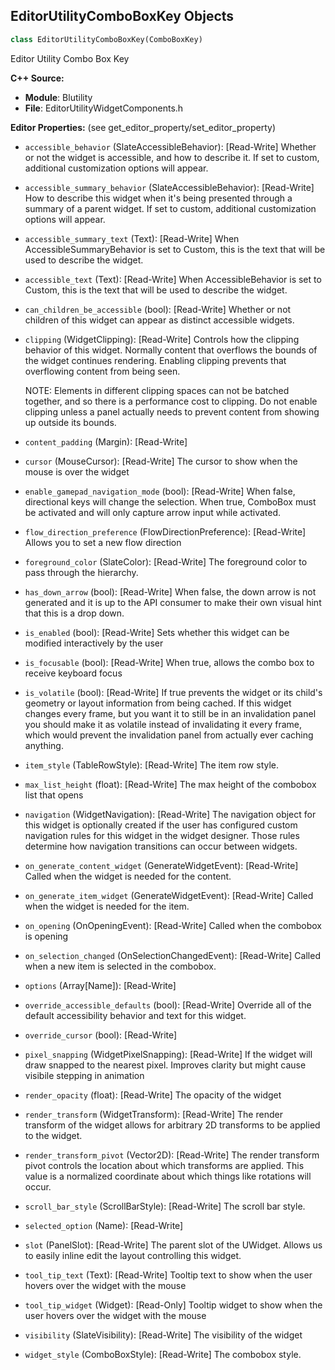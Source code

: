 ## EditorUtilityComboBoxKey Objects

```python
class EditorUtilityComboBoxKey(ComboBoxKey)
```

Editor Utility Combo Box Key

**C++ Source:**

- **Module**: Blutility
- **File**: EditorUtilityWidgetComponents.h

**Editor Properties:** (see get_editor_property/set_editor_property)

- ``accessible_behavior`` (SlateAccessibleBehavior):  [Read-Write] Whether or not the widget is accessible, and how to describe it. If set to custom, additional customization options will appear.
- ``accessible_summary_behavior`` (SlateAccessibleBehavior):  [Read-Write] How to describe this widget when it's being presented through a summary of a parent widget. If set to custom, additional customization options will appear.
- ``accessible_summary_text`` (Text):  [Read-Write] When AccessibleSummaryBehavior is set to Custom, this is the text that will be used to describe the widget.
- ``accessible_text`` (Text):  [Read-Write] When AccessibleBehavior is set to Custom, this is the text that will be used to describe the widget.
- ``can_children_be_accessible`` (bool):  [Read-Write] Whether or not children of this widget can appear as distinct accessible widgets.
- ``clipping`` (WidgetClipping):  [Read-Write] Controls how the clipping behavior of this widget.  Normally content that overflows the
  bounds of the widget continues rendering.  Enabling clipping prevents that overflowing content
  from being seen.

  NOTE: Elements in different clipping spaces can not be batched together, and so there is a
  performance cost to clipping.  Do not enable clipping unless a panel actually needs to prevent
  content from showing up outside its bounds.
- ``content_padding`` (Margin):  [Read-Write]
- ``cursor`` (MouseCursor):  [Read-Write] The cursor to show when the mouse is over the widget
- ``enable_gamepad_navigation_mode`` (bool):  [Read-Write] When false, directional keys will change the selection. When true, ComboBox
  must be activated and will only capture arrow input while activated.
- ``flow_direction_preference`` (FlowDirectionPreference):  [Read-Write] Allows you to set a new flow direction
- ``foreground_color`` (SlateColor):  [Read-Write] The foreground color to pass through the hierarchy.
- ``has_down_arrow`` (bool):  [Read-Write] When false, the down arrow is not generated and it is up to the API consumer
  to make their own visual hint that this is a drop down.
- ``is_enabled`` (bool):  [Read-Write] Sets whether this widget can be modified interactively by the user
- ``is_focusable`` (bool):  [Read-Write] When true, allows the combo box to receive keyboard focus
- ``is_volatile`` (bool):  [Read-Write] If true prevents the widget or its child's geometry or layout information from being cached.  If this widget
  changes every frame, but you want it to still be in an invalidation panel you should make it as volatile
  instead of invalidating it every frame, which would prevent the invalidation panel from actually
  ever caching anything.
- ``item_style`` (TableRowStyle):  [Read-Write] The item row style.
- ``max_list_height`` (float):  [Read-Write] The max height of the combobox list that opens
- ``navigation`` (WidgetNavigation):  [Read-Write] The navigation object for this widget is optionally created if the user has configured custom
  navigation rules for this widget in the widget designer.  Those rules determine how navigation transitions
  can occur between widgets.
- ``on_generate_content_widget`` (GenerateWidgetEvent):  [Read-Write] Called when the widget is needed for the content.
- ``on_generate_item_widget`` (GenerateWidgetEvent):  [Read-Write] Called when the widget is needed for the item.
- ``on_opening`` (OnOpeningEvent):  [Read-Write] Called when the combobox is opening
- ``on_selection_changed`` (OnSelectionChangedEvent):  [Read-Write] Called when a new item is selected in the combobox.
- ``options`` (Array[Name]):  [Read-Write]
- ``override_accessible_defaults`` (bool):  [Read-Write] Override all of the default accessibility behavior and text for this widget.
- ``override_cursor`` (bool):  [Read-Write]
- ``pixel_snapping`` (WidgetPixelSnapping):  [Read-Write] If the widget will draw snapped to the nearest pixel.  Improves clarity but might cause visibile stepping in animation
- ``render_opacity`` (float):  [Read-Write] The opacity of the widget
- ``render_transform`` (WidgetTransform):  [Read-Write] The render transform of the widget allows for arbitrary 2D transforms to be applied to the widget.
- ``render_transform_pivot`` (Vector2D):  [Read-Write] The render transform pivot controls the location about which transforms are applied.
  This value is a normalized coordinate about which things like rotations will occur.
- ``scroll_bar_style`` (ScrollBarStyle):  [Read-Write] The scroll bar style.
- ``selected_option`` (Name):  [Read-Write]
- ``slot`` (PanelSlot):  [Read-Write] The parent slot of the UWidget.  Allows us to easily inline edit the layout controlling this widget.
- ``tool_tip_text`` (Text):  [Read-Write] Tooltip text to show when the user hovers over the widget with the mouse
- ``tool_tip_widget`` (Widget):  [Read-Only] Tooltip widget to show when the user hovers over the widget with the mouse
- ``visibility`` (SlateVisibility):  [Read-Write] The visibility of the widget
- ``widget_style`` (ComboBoxStyle):  [Read-Write] The combobox style.

<a id="unreal.EditorUtilityComboBoxString"></a>